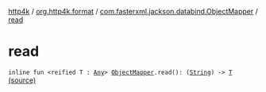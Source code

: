 [http4k](../../index.md) / [org.http4k.format](../index.md) / [com.fasterxml.jackson.databind.ObjectMapper](index.md) / [read](./read.md)

# read

`inline fun <reified T : `[`Any`](https://kotlinlang.org/api/latest/jvm/stdlib/kotlin/-any/index.html)`> `[`ObjectMapper`](https://fasterxml.github.io/jackson-databind/javadoc/2.10/com/fasterxml/jackson/databind/ObjectMapper.html)`.read(): (`[`String`](https://kotlinlang.org/api/latest/jvm/stdlib/kotlin/-string/index.html)`) -> `[`T`](read.md#T) [(source)](https://github.com/http4k/http4k/blob/master/http4k-format-jackson/src/main/kotlin/org/http4k/format/ConfigurableJackson.kt#L90)
